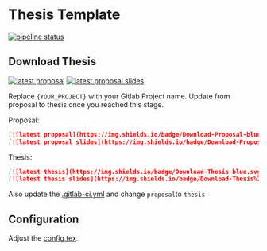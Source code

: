 # Thesis Template
[![pipeline status](https://git.dbis.rwth-aachen.de/ACIS_BA_MA/thesis-template/badges/master/pipeline.svg)](https://git.dbis.rwth-aachen.de/ACIS_BA_MA/thesis-template/commits/master)

## Download Thesis
[![latest proposal](https://img.shields.io/badge/Download-Proposal-blue.svg)](https://git.dbis.rwth-aachen.de/ACIS_BA_MA/thesis-template/-/jobs/artifacts/master/file/proposal/text/proposal.pdf?job=build-thesis-text)
[![latest proposal slides](https://img.shields.io/badge/Download-Proposal%20Presentation-blue.svg)](https://git.dbis.rwth-aachen.de/ACIS_BA_MA/thesis-template/-/jobs/artifacts/master/file/proposal/presentation/slides.pdf?job=build-thesis-slides)

Replace `{YOUR_PROJECT}` with your Gitlab Project name.
Update from proposal to thesis once you reached this stage. 

Proposal:
```markdown
[![latest proposal](https://img.shields.io/badge/Download-Proposal-blue.svg)](https://git.dbis.rwth-aachen.de/ACIS_BA_MA/{YOUR_PROJECT}/-/jobs/artifacts/master/file/proposal/text/proposal.pdf?job=build-thesis-text)
[![latest proposal slides](https://img.shields.io/badge/Download-Proposal%20Presentation-blue.svg)](https://git.dbis.rwth-aachen.de/ACIS_BA_MA/{YOUR_PROJECT}/-/jobs/artifacts/master/file/proposal/presentation/slides.pdf?job=build-thesis-slides)
```
Thesis:
```markdown
[![latest thesis](https://img.shields.io/badge/Download-Thesis-blue.svg)](https://git.dbis.rwth-aachen.de/ACIS_BA_MA/{YOUR_PROJECT}/-/jobs/artifacts/master/file/thesis/text/thesis.pdf?job=build-thesis-text)
[![latest thesis slides](https://img.shields.io/badge/Download-Thesis%20Presentation-blue.svg)](https://git.dbis.rwth-aachen.de/ACIS_BA_MA/{YOUR_PROJECT}/-/jobs/artifacts/master/file/thesis/presentation/slides.pdf?job=build-thesis-slides)
```

Also update the [.gitlab-ci.yml](./.gitlab-ci.yml##L6) and change `proposal`to `thesis`

## Configuration
Adjust the [config.tex](preamble/config.tex). 

